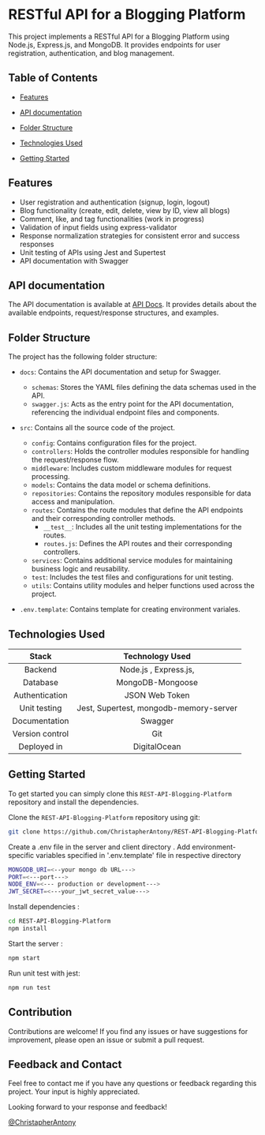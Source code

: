 # RESTful API for a Blogging Platform
This project implements a RESTful API for a Blogging Platform using Node.js, Express.js, and MongoDB. It provides endpoints for user registration, authentication, and blog management.


## Table of Contents
* [Features](#features)
* [API documentation](#api-documentation)
* [Folder Structure](#folder-structure)
* [Technologies Used](#technologies-used)

* [Getting Started](#getting-started)



## Features

- User registration and authentication (signup, login, logout)
- Blog functionality (create, edit, delete, view by ID, view all blogs)
- Comment, like, and tag functionalities (work in progress)
- Validation of input fields using express-validator
- Response normalization strategies for consistent error and success responses
- Unit testing of APIs using Jest and Supertest
- API documentation with Swagger

## API documentation
The API documentation is available at [API Docs](https://testserver2.tk/api-docs). It provides details about the available endpoints, request/response structures, and examples.

## Folder Structure

The project has the following folder structure:

- `docs`: Contains the API documentation and setup for Swagger.
  - `schemas`: Stores the YAML files defining the data schemas used in the API.
  - `swagger.js`: Acts as the entry point for the API documentation, referencing the individual endpoint files and components.

- `src`: Contains all the source code of the project.
  - `config`: Contains configuration files for the project.
  - `controllers`: Holds the controller modules responsible for handling the request/response flow.
  - `middleware`: Includes custom middleware modules for request processing.
  - `models`: Contains the data model or schema definitions.
  - `repositories`: Contains the repository modules responsible for data access and manipulation.
  - `routes`: Contains the route modules that define the API endpoints and their corresponding controller methods.
    - `__test__`: Includes all the unit testing implementations for the routes.
    - `routes.js`: Defines the API routes and their corresponding controllers.
  - `services`: Contains additional service modules for maintaining business logic and reusability.
  - `test`: Includes the test files and configurations for unit testing.
  - `utils`: Contains utility modules and helper functions used across the project.
     
- `.env.template`: Contains template for creating environment variales.




## Technologies Used

|   Stack                                | Technology Used                    |
|     :---:                              |     :---:                          |  
| Backend                                | Node.js , Express.js,               |  
| Database                               | MongoDB-Mongoose                  |
| Authentication                         |JSON Web Token    |     
| Unit testing                        |  Jest, Supertest, mongodb-memory-server         |
| Documentation                         |  Swagger                               |
| Version control                        |  Git                               |
| Deployed in                      |  DigitalOcean                              |



## Getting Started
To get started  you can simply clone this `REST-API-Blogging-Platform` repository and install the dependencies.

Clone the `REST-API-Blogging-Platform` repository using git:

```bash
git clone https://github.com/ChristapherAntony/REST-API-Blogging-Platform.git
```

Create a .env file in the server and client directory . Add environment-specific variables  specified in '.env.template' file in respective directory
```bash
MONGODB_URI=<--your mongo db URL--->
PORT=<---port--->
NODE_ENV=<--- production or development--->      
JWT_SECRET=<---your_jwt_secret_value--->

```

Install dependencies :
```bash
cd REST-API-Blogging-Platform
npm install
```
Start the server :
```bash
npm start
```
Run unit test with jest:
```bash
npm run test
```


## Contribution

Contributions are welcome! If you find any issues or have suggestions for improvement, please open an issue or submit a pull request.

## Feedback and Contact

Feel free to contact me if you have any questions or feedback regarding this project. Your input is highly appreciated.

Looking forward to your response and feedback!

[@ChristapherAntony](https://www.linkedin.com/in/christapherantony-5568a3156/)
